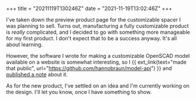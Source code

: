 +++
title = "20211119T130246Z"
date  = "2021-11-19T13:02:46Z"
+++

I've taken down the preview product page for the customizable spacer I was planning to sell. Turns out, manufacturing a fully customizable product is _really_ complicated, and I decided to go with something more manageable for my first product. I don't expect that to be a success anyway. It's all about learning.

However, the software I wrote for making a customizable OpenSCAD model available on a website is somewhat interesting, so I {{ ext_link(text="made that public", url="https://github.com/hannobraun/model-api") }} and [published a note](/notes/spacer) about it.

As for the new product, I've settled on an idea and I'm currently working on the design. I'll let you know, once I have something to show.
